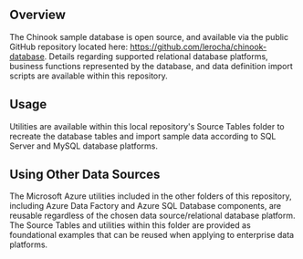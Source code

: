 ## Overview

The Chinook sample database is open source, and available via the public GitHub repository located here: https://github.com/lerocha/chinook-database. Details regarding supported relational database platforms, business functions represented by the database, and data definition import scripts are available within this repository.

## Usage

Utilities are available within this local repository's Source Tables folder to recreate the database tables and import sample data according to SQL Server and MySQL database platforms.

## Using Other Data Sources

The Microsoft Azure utilities included in the other folders of this repository, including Azure Data Factory and Azure SQL Database components, are reusable regardless of the chosen data source/relational database platform. The Source Tables and utilities within this folder are provided as foundational examples that can be reused when applying to enterprise data platforms.
